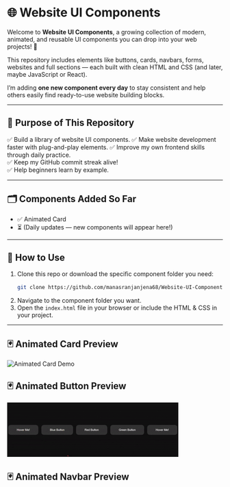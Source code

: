 # 🌐 Website UI Components

Welcome to **Website UI Components**, a growing collection of modern, animated, and reusable UI components you can drop into your web projects! 🚀

This repository includes elements like buttons, cards, navbars, forms, websites and full sections — each built with clean HTML and CSS (and later, maybe JavaScript or React).

I’m adding **one new component every day** to stay consistent and help others easily find ready-to-use website building blocks.

---

## 📌 Purpose of This Repository

✅ Build a library of website UI components. 
✅ Make website development faster with plug-and-play elements. 
✅ Improve my own frontend skills through daily practice.  
✅ Keep my GitHub commit streak alive!  
✅ Help beginners learn by example.

---

## 🗂️ Components Added So Far

- ✅ Animated Card
- ⏳ (Daily updates — new components will appear here!)

---

## 🚀 How to Use

1. Clone this repo or download the specific component folder you need:
    ```bash
    git clone https://github.com/manasranjanjena68/Website-UI-Components.git
    ```
2. Navigate to the component folder you want.
3. Open the `index.html` file in your browser or include the HTML & CSS in your project.

---

## 🃏 Animated Card Preview

![Animated Card Demo](./Animated-Card/demo.gif)


## 🃏 Animated Button Preview


![Animated Button Demo](./Animated-Button/Animated%20Button%20-%20Google%20Chrome%202025-08-10%2021-51-07%20(online-video-cutter.com).gif)


## 🃏 Animated Navbar Preview



